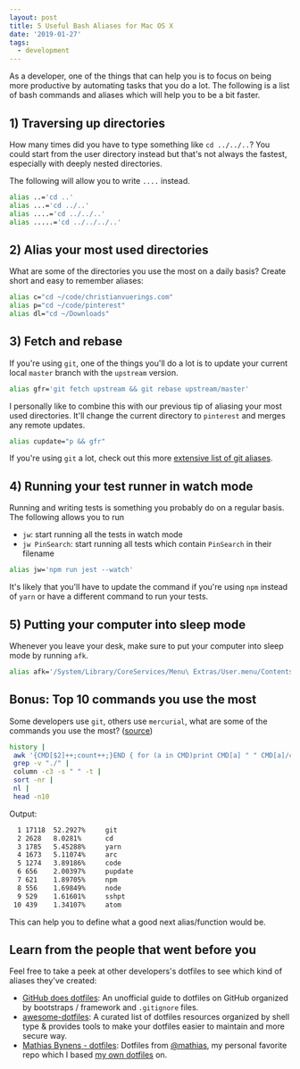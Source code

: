 ```yaml
---
layout: post
title: 5 Useful Bash Aliases for Mac OS X
date: '2019-01-27'
tags:
  - development
---
```


As a developer, one of the things that can help you is to focus on being more productive by automating tasks that you do a lot. The following is a list of bash commands and aliases which will help you to be a bit faster.

## 1) Traversing up directories

How many times did you have to type something like `cd ../../..`? You could start from the user directory instead but that's not always the fastest, especially with deeply nested directories.

The following will allow you to write `....` instead.

```bash
alias ..='cd ..'
alias ...='cd ../..'
alias ....='cd ../../..'
alias .....='cd ../../../..'
```

## 2) Alias your most used directories

What are some of the directories you use the most on a daily basis? Create short and easy to remember aliases:

```bash
alias c="cd ~/code/christianvuerings.com"
alias p="cd ~/code/pinterest"
alias dl="cd ~/Downloads"
```

## 3) Fetch and rebase

If you're using `git`, one of the things you'll do a lot is to update your current local `master` branch with the `upstream` version.

```bash
alias gfr='git fetch upstream && git rebase upstream/master'
```

I personally like to combine this with our previous tip of aliasing your most used directories. It'll change the current directory to `pinterest` and merges any remote updates.

```bash
alias cupdate="p && gfr"
```

If you're using `git` a lot, check out this more [extensive list of git aliases](https://github.com/GitAlias/gitalias).

## 4) Running your test runner in watch mode

Running and writing tests is something you probably do on a regular basis. The following allows you to run

- `jw`: start running all the tests in watch mode
- `jw PinSearch`: start running all tests which contain `PinSearch` in their filename

```bash
alias jw='npm run jest --watch'
```

It's likely that you'll have to update the command if you're using `npm` instead of `yarn` or have a different command to run your tests.

## 5) Putting your computer into sleep mode

Whenever you leave your desk, make sure to put your computer into sleep mode by running `afk`.

```bash
alias afk='/System/Library/CoreServices/Menu\ Extras/User.menu/Contents/Resources/CGSession -suspend'
```

## Bonus: Top 10 commands you use the most

Some developers use `git`, others use `mercurial`, what are some of the commands you use the most? ([source](https://linux.byexamples.com/archives/332/what-is-your-10-common-linux-commands/))

```bash
history |
 awk '{CMD[$2]++;count++;}END { for (a in CMD)print CMD[a] " " CMD[a]/count*100 "% " a;}' | \
 grep -v "./" |
 column -c3 -s " " -t |
 sort -nr |
 nl |
 head -n10
```

Output:

```bash
  1	17118  52.2927%     git
  2	2628   8.0281%      cd
  3	1785   5.45288%     yarn
  4	1673   5.11074%     arc
  5	1274   3.89186%     code
  6	656    2.00397%     pupdate
  7	621    1.89705%     npm
  8	556    1.69849%     node
  9	529    1.61601%     sshpt
 10 439    1.34107%     atom
```

This can help you to define what a good next alias/function would be.

## Learn from the people that went before you

Feel free to take a peek at other developers's dotfiles to see which kind of aliases they've created:

- [GitHub does dotfiles](https://dotfiles.github.io/): An unofficial guide to dotfiles on GitHub organized by bootstraps / framework and `.gitignore` files.
- [awesome-dotfiles](https://github.com/webpro/awesome-dotfiles): A curated list of dotfiles resources organized by shell type & provides tools to make your dotfiles easier to maintain and more secure way.
- [Mathias Bynens - dotfiles](https://github.com/mathiasbynens/dotfiles): Dotfiles from [@mathias](https://twitter.com/mathias), my personal favorite repo which I based [my own dotfiles](https://github.com/christianvuerings/dotfiles) on.
